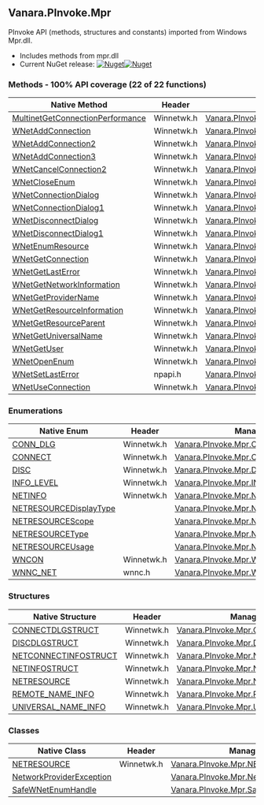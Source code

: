 ## Vanara.PInvoke.Mpr  
PInvoke API (methods, structures and constants) imported from Windows Mpr.dll.

- Includes methods from mpr.dll  
- Current NuGet release: [![Nuget](https://img.shields.io/nuget/v/Vanara.PInvoke.Mpr?logo=nuget&style=flat-square)![Nuget](https://img.shields.io/nuget/dt/Vanara.PInvoke.Mpr?label=%20&style=flat-square)](https://www.nuget.org/packages/Vanara.PInvoke.Mpr)  
### Methods - 100% API coverage (22 of 22 functions)  
Native Method | Header | Managed Method  
--- | --- | ---  
[MultinetGetConnectionPerformance](https://www.google.com/search?num=5&q=MultinetGetConnectionPerformanceA+site%3Alearn.microsoft.com) | Winnetwk.h | [Vanara.PInvoke.Mpr.MultinetGetConnectionPerformance](https://github.com/dahall/Vanara/search?l=C%23&q=MultinetGetConnectionPerformance)  
[WNetAddConnection](https://www.google.com/search?num=5&q=WNetAddConnectionA+site%3Alearn.microsoft.com) | Winnetwk.h | [Vanara.PInvoke.Mpr.WNetAddConnection](https://github.com/dahall/Vanara/search?l=C%23&q=WNetAddConnection)  
[WNetAddConnection2](https://www.google.com/search?num=5&q=WNetAddConnection2A+site%3Alearn.microsoft.com) | Winnetwk.h | [Vanara.PInvoke.Mpr.WNetAddConnection2](https://github.com/dahall/Vanara/search?l=C%23&q=WNetAddConnection2)  
[WNetAddConnection3](https://www.google.com/search?num=5&q=WNetAddConnection3A+site%3Alearn.microsoft.com) | Winnetwk.h | [Vanara.PInvoke.Mpr.WNetAddConnection3](https://github.com/dahall/Vanara/search?l=C%23&q=WNetAddConnection3)  
[WNetCancelConnection2](https://www.google.com/search?num=5&q=WNetCancelConnection2A+site%3Alearn.microsoft.com) | Winnetwk.h | [Vanara.PInvoke.Mpr.WNetCancelConnection2](https://github.com/dahall/Vanara/search?l=C%23&q=WNetCancelConnection2)  
[WNetCloseEnum](https://www.google.com/search?num=5&q=WNetCloseEnum+site%3Alearn.microsoft.com) | Winnetwk.h | [Vanara.PInvoke.Mpr.WNetCloseEnum](https://github.com/dahall/Vanara/search?l=C%23&q=WNetCloseEnum)  
[WNetConnectionDialog](https://www.google.com/search?num=5&q=WNetConnectionDialog+site%3Alearn.microsoft.com) | Winnetwk.h | [Vanara.PInvoke.Mpr.WNetConnectionDialog](https://github.com/dahall/Vanara/search?l=C%23&q=WNetConnectionDialog)  
[WNetConnectionDialog1](https://www.google.com/search?num=5&q=WNetConnectionDialog1A+site%3Alearn.microsoft.com) | Winnetwk.h | [Vanara.PInvoke.Mpr.WNetConnectionDialog1](https://github.com/dahall/Vanara/search?l=C%23&q=WNetConnectionDialog1)  
[WNetDisconnectDialog](https://www.google.com/search?num=5&q=WNetDisconnectDialog+site%3Alearn.microsoft.com) | Winnetwk.h | [Vanara.PInvoke.Mpr.WNetDisconnectDialog](https://github.com/dahall/Vanara/search?l=C%23&q=WNetDisconnectDialog)  
[WNetDisconnectDialog1](https://www.google.com/search?num=5&q=WNetDisconnectDialog1A+site%3Alearn.microsoft.com) | Winnetwk.h | [Vanara.PInvoke.Mpr.WNetDisconnectDialog1](https://github.com/dahall/Vanara/search?l=C%23&q=WNetDisconnectDialog1)  
[WNetEnumResource](https://www.google.com/search?num=5&q=WNetEnumResourceA+site%3Alearn.microsoft.com) | Winnetwk.h | [Vanara.PInvoke.Mpr.WNetEnumResource](https://github.com/dahall/Vanara/search?l=C%23&q=WNetEnumResource)  
[WNetGetConnection](https://www.google.com/search?num=5&q=WNetGetConnectionA+site%3Alearn.microsoft.com) | Winnetwk.h | [Vanara.PInvoke.Mpr.WNetGetConnection](https://github.com/dahall/Vanara/search?l=C%23&q=WNetGetConnection)  
[WNetGetLastError](https://www.google.com/search?num=5&q=WNetGetLastErrorA+site%3Alearn.microsoft.com) | Winnetwk.h | [Vanara.PInvoke.Mpr.WNetGetLastError](https://github.com/dahall/Vanara/search?l=C%23&q=WNetGetLastError)  
[WNetGetNetworkInformation](https://www.google.com/search?num=5&q=WNetGetNetworkInformationA+site%3Alearn.microsoft.com) | Winnetwk.h | [Vanara.PInvoke.Mpr.WNetGetNetworkInformation](https://github.com/dahall/Vanara/search?l=C%23&q=WNetGetNetworkInformation)  
[WNetGetProviderName](https://www.google.com/search?num=5&q=WNetGetProviderNameA+site%3Alearn.microsoft.com) | Winnetwk.h | [Vanara.PInvoke.Mpr.WNetGetProviderName](https://github.com/dahall/Vanara/search?l=C%23&q=WNetGetProviderName)  
[WNetGetResourceInformation](https://www.google.com/search?num=5&q=WNetGetResourceInformationA+site%3Alearn.microsoft.com) | Winnetwk.h | [Vanara.PInvoke.Mpr.WNetGetResourceInformation](https://github.com/dahall/Vanara/search?l=C%23&q=WNetGetResourceInformation)  
[WNetGetResourceParent](https://www.google.com/search?num=5&q=WNetGetResourceParentA+site%3Alearn.microsoft.com) | Winnetwk.h | [Vanara.PInvoke.Mpr.WNetGetResourceParent](https://github.com/dahall/Vanara/search?l=C%23&q=WNetGetResourceParent)  
[WNetGetUniversalName](https://www.google.com/search?num=5&q=WNetGetUniversalNameA+site%3Alearn.microsoft.com) | Winnetwk.h | [Vanara.PInvoke.Mpr.WNetGetUniversalName](https://github.com/dahall/Vanara/search?l=C%23&q=WNetGetUniversalName)  
[WNetGetUser](https://www.google.com/search?num=5&q=WNetGetUserA+site%3Alearn.microsoft.com) | Winnetwk.h | [Vanara.PInvoke.Mpr.WNetGetUser](https://github.com/dahall/Vanara/search?l=C%23&q=WNetGetUser)  
[WNetOpenEnum](https://www.google.com/search?num=5&q=WNetOpenEnumA+site%3Alearn.microsoft.com) | Winnetwk.h | [Vanara.PInvoke.Mpr.WNetOpenEnum](https://github.com/dahall/Vanara/search?l=C%23&q=WNetOpenEnum)  
[WNetSetLastError](https://www.google.com/search?num=5&q=WNetSetLastErrorA+site%3Alearn.microsoft.com) | npapi.h | [Vanara.PInvoke.Mpr.WNetSetLastError](https://github.com/dahall/Vanara/search?l=C%23&q=WNetSetLastError)  
[WNetUseConnection](https://www.google.com/search?num=5&q=WNetUseConnectionA+site%3Alearn.microsoft.com) | Winnetwk.h | [Vanara.PInvoke.Mpr.WNetUseConnection](https://github.com/dahall/Vanara/search?l=C%23&q=WNetUseConnection)  
### Enumerations  
Native Enum | Header | Managed Enum  
--- | --- | ---  
[CONN_DLG](https://www.google.com/search?num=5&q=CONN_DLG+site%3Alearn.microsoft.com) | Winnetwk.h | [Vanara.PInvoke.Mpr.CONN_DLG](https://github.com/dahall/Vanara/search?l=C%23&q=CONN_DLG)  
[CONNECT](https://www.google.com/search?num=5&q=CONNECT+site%3Alearn.microsoft.com) | Winnetwk.h | [Vanara.PInvoke.Mpr.CONNECT](https://github.com/dahall/Vanara/search?l=C%23&q=CONNECT)  
[DISC](https://www.google.com/search?num=5&q=DISC+site%3Alearn.microsoft.com) | Winnetwk.h | [Vanara.PInvoke.Mpr.DISC](https://github.com/dahall/Vanara/search?l=C%23&q=DISC)  
[INFO_LEVEL](https://www.google.com/search?num=5&q=INFO_LEVEL+site%3Alearn.microsoft.com) | Winnetwk.h | [Vanara.PInvoke.Mpr.INFO_LEVEL](https://github.com/dahall/Vanara/search?l=C%23&q=INFO_LEVEL)  
[NETINFO](https://www.google.com/search?num=5&q=NETINFO+site%3Alearn.microsoft.com) | Winnetwk.h | [Vanara.PInvoke.Mpr.NETINFO](https://github.com/dahall/Vanara/search?l=C%23&q=NETINFO)  
[NETRESOURCEDisplayType](https://www.google.com/search?num=5&q=NETRESOURCEDisplayType+site%3Alearn.microsoft.com) |  | [Vanara.PInvoke.Mpr.NETRESOURCEDisplayType](https://github.com/dahall/Vanara/search?l=C%23&q=NETRESOURCEDisplayType)  
[NETRESOURCEScope](https://www.google.com/search?num=5&q=NETRESOURCEScope+site%3Alearn.microsoft.com) |  | [Vanara.PInvoke.Mpr.NETRESOURCEScope](https://github.com/dahall/Vanara/search?l=C%23&q=NETRESOURCEScope)  
[NETRESOURCEType](https://www.google.com/search?num=5&q=NETRESOURCEType+site%3Alearn.microsoft.com) |  | [Vanara.PInvoke.Mpr.NETRESOURCEType](https://github.com/dahall/Vanara/search?l=C%23&q=NETRESOURCEType)  
[NETRESOURCEUsage](https://www.google.com/search?num=5&q=NETRESOURCEUsage+site%3Alearn.microsoft.com) |  | [Vanara.PInvoke.Mpr.NETRESOURCEUsage](https://github.com/dahall/Vanara/search?l=C%23&q=NETRESOURCEUsage)  
[WNCON](https://www.google.com/search?num=5&q=WNCON+site%3Alearn.microsoft.com) | Winnetwk.h | [Vanara.PInvoke.Mpr.WNCON](https://github.com/dahall/Vanara/search?l=C%23&q=WNCON)  
[WNNC_NET](https://www.google.com/search?num=5&q=WNNC_NET+site%3Alearn.microsoft.com) | wnnc.h | [Vanara.PInvoke.Mpr.WNNC_NET](https://github.com/dahall/Vanara/search?l=C%23&q=WNNC_NET)  
### Structures  
Native Structure | Header | Managed Structure  
--- | --- | ---  
[CONNECTDLGSTRUCT](https://www.google.com/search?num=5&q=CONNECTDLGSTRUCT+site%3Alearn.microsoft.com) | Winnetwk.h | [Vanara.PInvoke.Mpr.CONNECTDLGSTRUCT](https://github.com/dahall/Vanara/search?l=C%23&q=CONNECTDLGSTRUCT)  
[DISCDLGSTRUCT](https://www.google.com/search?num=5&q=DISCDLGSTRUCT+site%3Alearn.microsoft.com) | Winnetwk.h | [Vanara.PInvoke.Mpr.DISCDLGSTRUCT](https://github.com/dahall/Vanara/search?l=C%23&q=DISCDLGSTRUCT)  
[NETCONNECTINFOSTRUCT](https://www.google.com/search?num=5&q=NETCONNECTINFOSTRUCT+site%3Alearn.microsoft.com) | Winnetwk.h | [Vanara.PInvoke.Mpr.NETCONNECTINFOSTRUCT](https://github.com/dahall/Vanara/search?l=C%23&q=NETCONNECTINFOSTRUCT)  
[NETINFOSTRUCT](https://www.google.com/search?num=5&q=NETINFOSTRUCT+site%3Alearn.microsoft.com) | Winnetwk.h | [Vanara.PInvoke.Mpr.NETINFOSTRUCT](https://github.com/dahall/Vanara/search?l=C%23&q=NETINFOSTRUCT)  
[NETRESOURCE](https://www.google.com/search?num=5&q=NETRESOURCE+site%3Alearn.microsoft.com) | Winnetwk.h | [Vanara.PInvoke.Mpr.NETRESOURCE](https://github.com/dahall/Vanara/search?l=C%23&q=NETRESOURCE)  
[REMOTE_NAME_INFO](https://www.google.com/search?num=5&q=REMOTE_NAME_INFO+site%3Alearn.microsoft.com) | Winnetwk.h | [Vanara.PInvoke.Mpr.REMOTE_NAME_INFO](https://github.com/dahall/Vanara/search?l=C%23&q=REMOTE_NAME_INFO)  
[UNIVERSAL_NAME_INFO](https://www.google.com/search?num=5&q=UNIVERSAL_NAME_INFO+site%3Alearn.microsoft.com) | Winnetwk.h | [Vanara.PInvoke.Mpr.UNIVERSAL_NAME_INFO](https://github.com/dahall/Vanara/search?l=C%23&q=UNIVERSAL_NAME_INFO)  
### Classes  
Native Class | Header | Managed Class  
--- | --- | ---  
[NETRESOURCE](https://www.google.com/search?num=5&q=NETRESOURCE+site%3Alearn.microsoft.com) | Winnetwk.h | [Vanara.PInvoke.Mpr.NETRESOURCE](https://github.com/dahall/Vanara/search?l=C%23&q=NETRESOURCE)  
[NetworkProviderException](https://www.google.com/search?num=5&q=NetworkProviderException+site%3Alearn.microsoft.com) |  | [Vanara.PInvoke.Mpr.NetworkProviderException](https://github.com/dahall/Vanara/search?l=C%23&q=NetworkProviderException)  
[SafeWNetEnumHandle](https://www.google.com/search?num=5&q=SafeWNetEnumHandle+site%3Alearn.microsoft.com) |  | [Vanara.PInvoke.Mpr.SafeWNetEnumHandle](https://github.com/dahall/Vanara/search?l=C%23&q=SafeWNetEnumHandle)  
